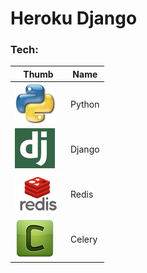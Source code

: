 # Heroku Django

### Tech:

| Thumb  | Name   |
| ------ | ------ |
| ![Python](readme/python.png "Python") | Python |
| ![Django](readme/django.png "Django") | Django |
| ![Redis](readme/redis.png "Redis") | Redis |
| ![Celery](readme/celery.png "Celery") | Celery |
